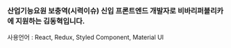 ### 산업기능요원 보충역(시력이슈) 신입 프론트엔드 개발자로 비바리퍼블리카에 지원하는 김동혁입니다. 

사용언어 : React, Redux, Styled Component, Material UI
